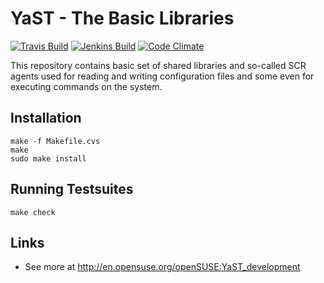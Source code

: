 # YaST - The Basic Libraries #

[![Travis Build](https://travis-ci.org/yast/yast-yast2.svg?branch=master)](https://travis-ci.org/yast/yast-yast2)
[![Jenkins Build](http://img.shields.io/jenkins/s/https/ci.opensuse.org/yast-yast2-master.svg)](https://ci.opensuse.org/view/Yast/job/yast-yast2-master/)
[![Code Climate](https://codeclimate.com/github/yast/yast-yast2/badges/gpa.svg)](https://codeclimate.com/github/yast/yast-yast2)

This repository contains basic set of shared libraries and so-called SCR agents
used for reading and writing configuration files and some even for executing
commands on the system.

## Installation ##

    make -f Makefile.cvs
    make
    sudo make install

## Running Testsuites ##

    make check

## Links ##

  * See more at http://en.opensuse.org/openSUSE:YaST_development
